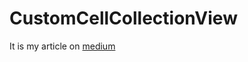 # CustomCellCollectionView

It is my article on [medium](https://medium.com/@StuAndSwift/swift-5-uicollectionview-with-multiple-cell-types-33a2d28228c0)
